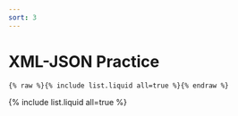 ```yaml
---
sort: 3
---
```


# XML-JSON Practice

```
{% raw %}{% include list.liquid all=true %}{% endraw %}
```

{% include list.liquid all=true %}

